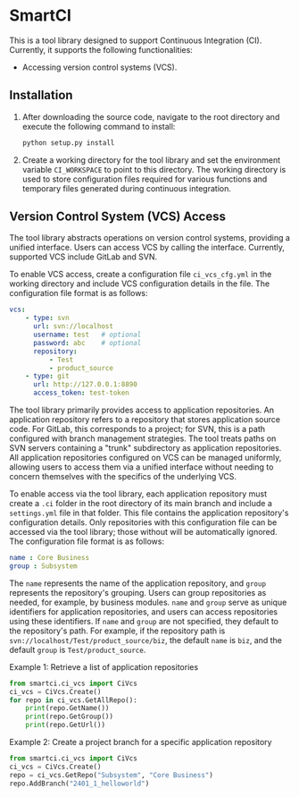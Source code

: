 
# SmartCI

This is a tool library designed to support Continuous Integration (CI). Currently, it supports the following functionalities:

- Accessing version control systems (VCS).

## Installation

1. After downloading the source code, navigate to the root directory and execute the following command to install:

    ```bash
    python setup.py install
    ```

2. Create a working directory for the tool library and set the environment variable `CI_WORKSPACE` to point to this directory. The working directory is used to store configuration files required for various functions and temporary files generated during continuous integration.

## Version Control System (VCS) Access

The tool library abstracts operations on version control systems, providing a unified interface. Users can access VCS by calling the interface. Currently, supported VCS include GitLab and SVN.

To enable VCS access, create a configuration file `ci_vcs_cfg.yml` in the working directory and include VCS configuration details in the file. The configuration file format is as follows:

```yml
vcs:
    - type: svn
      url: svn://localhost
      username: test   # optional
      password: abc    # optional
      repository:
          - Test
          - product_source
    - type: git
      url: http://127.0.0.1:8890
      access_token: test-token
```

The tool library primarily provides access to application repositories. An application repository refers to a repository that stores application source code. For GitLab, this corresponds to a project; for SVN, this is a path configured with branch management strategies. The tool treats paths on SVN servers containing a "trunk" subdirectory as application repositories. All application repositories configured on VCS can be managed uniformly, allowing users to access them via a unified interface without needing to concern themselves with the specifics of the underlying VCS.

To enable access via the tool library, each application repository must create a `.ci` folder in the root directory of its main branch and include a `settings.yml` file in that folder. This file contains the application repository's configuration details. Only repositories with this configuration file can be accessed via the tool library; those without will be automatically ignored. The configuration file format is as follows:

```yml
name : Core Business
group : Subsystem
```

The `name` represents the name of the application repository, and `group` represents the repository's grouping. Users can group repositories as needed, for example, by business modules. `name` and `group` serve as unique identifiers for application repositories, and users can access repositories using these identifiers. If `name` and `group` are not specified, they default to the repository's path. For example, if the repository path is `svn://localhost/Test/product_source/biz`, the default `name` is `biz`, and the default `group` is `Test/product_source`.

Example 1: Retrieve a list of application repositories

```python
from smartci.ci_vcs import CiVcs
ci_vcs = CiVcs.Create()
for repo in ci_vcs.GetAllRepo():
    print(repo.GetName())
    print(repo.GetGroup())
    print(repo.GetUrl())
```

Example 2: Create a project branch for a specific application repository

```python
from smartci.ci_vcs import CiVcs
ci_vcs = CiVcs.Create()
repo = ci_vcs.GetRepo("Subsystem", "Core Business")
repo.AddBranch("2401_1_helloworld")
```
